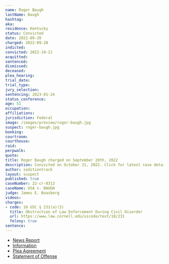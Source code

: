 ```yaml
---
name: Roger Baugh
lastName: Baugh
hashtag:
aka:
residence: Kentucky
status: Convicted
date: 2022-09-20
charged: 2022-09-20
indicted:
convicted: 2022-10-21
acquitted:
sentenced:
dismissed:
deceased:
plea_hearing:
trial_date:
trial_type:
jury_selection:
sentencing: 2023-01-24
status_conference:
age: 51
occupation:
affiliations:
jurisdiction: Federal
image: /images/preview/roger-baugh.jpg
suspect: roger-baugh.jpg
booking:
courtroom:
courthouse:
raid:
perpwalk:
quote:
title: Roger Baugh charged on September 20th, 2022
description: Convicted on October 21, 2022. Click for latest case details.
author: seditiontrack
layout: suspect
published: true
caseNumber: 22-cr-0313
caseName: USA v. BAUGH
judge: James E. Boasberg
videos:
charges:
- code: 18 USC § 231(a)(3)
  title: Obstruction of Law Enforcement During Civil Disorder
  url: https://www.law.cornell.edu/uscode/text/18/231
  felony: true
sentence:
---
```

- [News Report](https://www.whas11.com/article/news/crime/roger-kent-baugh-guilty-us-capitol-riots-january-6/417-4b71e35a-c57c-4a82-a012-64d903833756)
- [Information](https://www.justice.gov/usao-dc/case-multi-defendant/file/1546241/download)
- [Plea Agreement](https://www.justice.gov/usao-dc/case-multi-defendant/file/1546246/download)
- [Statement of Offense](https://www.justice.gov/usao-dc/case-multi-defendant/file/1546251/download)
